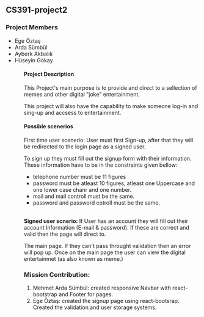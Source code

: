 <h2>CS391-project2</h2>

<h3>Project Members</h3>
<ul>
  <li>Ege Öztaş</li>
  <li>Arda Sümbül</li>
  <li>Ayberk Akbalık</li>
  <li>Hüseyin Gökay</li>
<ul>
<h4>Project Description</h4>
<p>This Project's main purpose is to provide and direct to a sellection of memes and other digital "joke" entertainment.</p>

<p>This project will also have the capability to make someone log-in and sing-up and accsess to entertainment.</p>

<h4>Possible scenerios</h4>
<p>First time user scenerio: User must first Sign-up, after that they will be redirected to the login page as a signed user.</p>

<p>To sign up they must fill out the signup form with their information. These information have to be in the constraints given bellow:</p>
              <ul>
  <li>telephone number must be 11 figures</li>
  <li>password must be atleast 10 figures, atleast one Uppercase and one lower case chanr and one number.</li>
  <li>mail and mail controll must be the same.</li>
  <li>password and password cotroll must be the same.</li>
  </ul>
  <br>
<p><strong>Signed user scnerio:</strong> If User has an account they will fill out their account Information (E-mail & password). If these are correct and valid then the page will direct to.</p>

The main page. If they can't pass throught validation then an error will pop up.
Once on the main page the user can view the digital entertainmet (as also known as meme.)


<h3>Mission Contribution:</h3>
<ol>
  <li>Mehmet Arda Sümbül: created responsive Navbar with react-bootstrap and Footer for pages.</li>
  <li>Ege Öztaş: created the signup page using react-bootsrap. Created the validation and user storage systems.</li>

</ol>

